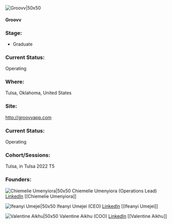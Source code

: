 

![Groovv|50x50]()

#### Groovv


### Stage: 
 - Graduate 

### Current Status: 
Operating

### Where:
Tulsa, Oklahoma, United States

### Site:
http://groovvapp.com





### Current Status: 
Operating

### Cohort/Sessions: 
Tulsa, in Tulsa 2022 T5

### Founders: 

![Chiemelie Umenyiora|50x50]() Chiemelie Umenyiora (Operations Lead) [LinkedIn](https://linkedin.com/in/chiemelieumenyiora) [[Chiemelie Umenyiora]]

![Ifeanyi Umejei|50x50]() Ifeanyi Umejei (CEO) [LinkedIn](https://linkedin.com/in/ifeanyi-u) [[Ifeanyi Umejei]]

![Valentine Aikhu|50x50]() Valentine Aikhu (COO) [LinkedIn](https://linkedin.com/in/valentine-aikhu-30041876) [[Valentine Aikhu]]


